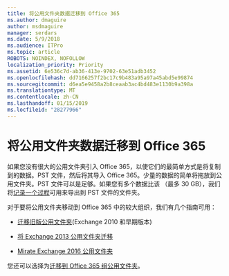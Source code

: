 ```yaml
---
title: 将公用文件夹数据迁移到 Office 365
ms.author: dmaguire
author: msdmaguire
manager: serdars
ms.date: 5/9/2018
ms.audience: ITPro
ms.topic: article
ROBOTS: NOINDEX, NOFOLLOW
localization_priority: Priority
ms.assetid: 6e536c7d-ab36-413e-9702-63e51adb3452
ms.openlocfilehash: dd7166257f2bc17c9b483a95a97a45abd5e99874
ms.sourcegitcommit: d6ea5e9458a2b8ceaab3ac4bd483e1130b9a398a
ms.translationtype: MT
ms.contentlocale: zh-CN
ms.lasthandoff: 01/15/2019
ms.locfileid: "28277966"
---
```

# <a name="migrate-public-folder-data-to-office-365"></a>将公用文件夹数据迁移到 Office 365

如果您没有很大的公用文件夹引入 Office 365，以使它们的最简单方式是将复制到的数据。PST 文件，然后将其导入 Office 365。少量的数据的简单将拖放到公用文件夹。PST 文件可以是足够。如果您有多个数据比该 （最多 30 GB），我们将[记录一个过程](https://technet.microsoft.com/library/dn874017%28v=exchg.150%29.aspx)可用来导出到 PST 文件的文件夹。 
  
对于要将公用文件夹移动到 Office 365 中的较大组织，我们有几个指南可用：
  
- [迁移旧版公用文件夹](https://technet.microsoft.com/en-us/library/dn874017%28v=exchg.150%29.aspx)(Exchange 2010 和早期版本) 
    
- [将 Exchange 2013 公用文件夹迁移](https://technet.microsoft.com/library/mt798260%28v=exchg.150%29.aspx)
    
- [Mirate Exchange 2016 公用文件夹](https://technet.microsoft.com/library/mt798260%28v=exchg.160%29.aspx)
    
您还可以选择为[迁移到 Office 365 组公用文件夹](https://technet.microsoft.com/library/mt843872%28v=exchg.150%29.aspx)。
  

